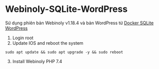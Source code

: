 # Webinoly-SQLite-WordPress
Sử dụng phiên bản Webinoly v1.18.4 và bản WordPress từ [Docker SQLite WordPress](https://github.com/soulteary/docker-sqlite-wordpress)
1. Login root
2. Update IOS and reboot the system
```shell
sudo apt update && sudo apt upgrade -y && sudo reboot
```
3. Install Webinoly PHP 7.4
